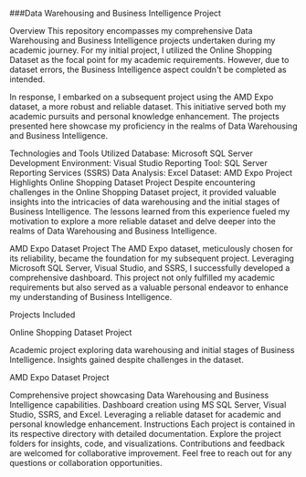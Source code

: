
###Data Warehousing and Business Intelligence Project

Overview
This repository encompasses my comprehensive Data Warehousing and Business Intelligence projects undertaken during my academic journey. For my initial project, I utilized the Online Shopping Dataset as the focal point for my academic requirements. However, due to dataset errors, the Business Intelligence aspect couldn't be completed as intended.

In response, I embarked on a subsequent project using the AMD Expo dataset, a more robust and reliable dataset. This initiative served both my academic pursuits and personal knowledge enhancement. The projects presented here showcase my proficiency in the realms of Data Warehousing and Business Intelligence.


Technologies and Tools Utilized
Database: Microsoft SQL Server
Development Environment: Visual Studio
Reporting Tool: SQL Server Reporting Services (SSRS)
Data Analysis: Excel
Dataset: AMD Expo
Project Highlights
Online Shopping Dataset Project
Despite encountering challenges in the Online Shopping Dataset project, it provided valuable insights into the intricacies of data warehousing and the initial stages of Business Intelligence. The lessons learned from this experience fueled my motivation to explore a more reliable dataset and delve deeper into the realms of Data Warehousing and Business Intelligence.



AMD Expo Dataset Project
The AMD Expo dataset, meticulously chosen for its reliability, became the foundation for my subsequent project. Leveraging Microsoft SQL Server, Visual Studio, and SSRS, I successfully developed a comprehensive dashboard. This project not only fulfilled my academic requirements but also served as a valuable personal endeavor to enhance my understanding of Business Intelligence.



Projects Included

Online Shopping Dataset Project

Academic project exploring data warehousing and initial stages of Business Intelligence.
Insights gained despite challenges in the dataset.



AMD Expo Dataset Project

Comprehensive project showcasing Data Warehousing and Business Intelligence capabilities.
Dashboard creation using MS SQL Server, Visual Studio, SSRS, and Excel.
Leveraging a reliable dataset for academic and personal knowledge enhancement.
Instructions
Each project is contained in its respective directory with detailed documentation.
Explore the project folders for insights, code, and visualizations.
Contributions and feedback are welcomed for collaborative improvement.
Feel free to reach out for any questions or collaboration opportunities.
